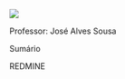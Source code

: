 ![](http://www.analisedesistemas.bl.ee/wp-content/uploads/2014/02/engenharia-de-software.jpg)  

Professor: José Alves Sousa  

Sumário  

REDMINE

